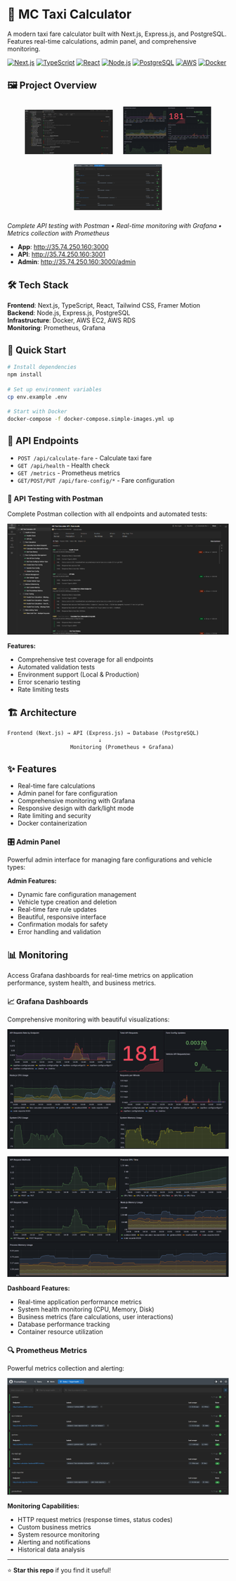 # 🚖 MC Taxi Calculator

A modern taxi fare calculator built with Next.js, Express.js, and PostgreSQL. Features real-time calculations, admin panel, and comprehensive monitoring.

[![Next.js](https://img.shields.io/badge/Next.js-14.2.13-black?style=for-the-badge&logo=next.js)](https://nextjs.org/)
[![TypeScript](https://img.shields.io/badge/TypeScript-5.0-blue?style=for-the-badge&logo=typescript)](https://www.typescriptlang.org/)
[![React](https://img.shields.io/badge/React-18.3.1-61DAFB?style=for-the-badge&logo=react)](https://reactjs.org/)
[![Node.js](https://img.shields.io/badge/Node.js-Express-green?style=for-the-badge&logo=node.js)](https://nodejs.org/)
[![PostgreSQL](https://img.shields.io/badge/PostgreSQL-AWS_RDS-blue?style=for-the-badge&logo=postgresql)](https://www.postgresql.org/)
[![AWS](https://img.shields.io/badge/AWS-EC2_RDS-orange?style=for-the-badge&logo=amazon-aws)](https://aws.amazon.com/)
[![Docker](https://img.shields.io/badge/Docker-Containerized-blue?style=for-the-badge&logo=docker)](https://www.docker.com/)

## 🖼️ Project Overview

<div align="center">
  <img src="public/postman.png" alt="Postman Collection" width="200" style="margin: 10px;">
  <img src="public/grafana1.png" alt="Grafana Dashboard" width="200" style="margin: 10px;">
  <img src="public/prometheus.png" alt="Prometheus Metrics" width="200" style="margin: 10px;">
</div>

*Complete API testing with Postman • Real-time monitoring with Grafana • Metrics collection with Prometheus*

- **App**: http://35.74.250.160:3000
- **API**: http://35.74.250.160:3001
- **Admin**: http://35.74.250.160:3000/admin

## 🛠️ Tech Stack

**Frontend**: Next.js, TypeScript, React, Tailwind CSS, Framer Motion  
**Backend**: Node.js, Express.js, PostgreSQL  
**Infrastructure**: Docker, AWS EC2, AWS RDS  
**Monitoring**: Prometheus, Grafana

## 🚀 Quick Start

```bash
# Install dependencies
npm install

# Set up environment variables
cp env.example .env

# Start with Docker
docker-compose -f docker-compose.simple-images.yml up
```

## 📱 API Endpoints

- `POST /api/calculate-fare` - Calculate taxi fare
- `GET /api/health` - Health check
- `GET /metrics` - Prometheus metrics
- `GET/POST/PUT /api/fare-config/*` - Fare configuration

### 🧪 API Testing with Postman

Complete Postman collection with all endpoints and automated tests:

![Postman Collection](public/postman.png)

**Features:**
- Comprehensive test coverage for all endpoints
- Automated validation tests
- Environment support (Local & Production)
- Error scenario testing
- Rate limiting tests

## 🏗️ Architecture

```
Frontend (Next.js) → API (Express.js) → Database (PostgreSQL)
                             ↓
                    Monitoring (Prometheus + Grafana)
```

## ✨ Features

- Real-time fare calculations
- Admin panel for fare configuration
- Comprehensive monitoring with Grafana
- Responsive design with dark/light mode
- Rate limiting and security
- Docker containerization

### 🎛️ Admin Panel

Powerful admin interface for managing fare configurations and vehicle types:

**Admin Features:**
- Dynamic fare configuration management
- Vehicle type creation and deletion
- Real-time fare rule updates
- Beautiful, responsive interface
- Confirmation modals for safety
- Error handling and validation

## 📊 Monitoring

Access Grafana dashboards for real-time metrics on application performance, system health, and business metrics.

### 📈 Grafana Dashboards

Comprehensive monitoring with beautiful visualizations:

![Grafana Dashboard 1](public/grafana1.png)

![Grafana Dashboard 2](public/grafana2.png)

**Dashboard Features:**
- Real-time application performance metrics
- System health monitoring (CPU, Memory, Disk)
- Business metrics (fare calculations, user interactions)
- Database performance tracking
- Container resource utilization

### 🔍 Prometheus Metrics

Powerful metrics collection and alerting:

![Prometheus](public/prometheus.png)

**Monitoring Capabilities:**
- HTTP request metrics (response times, status codes)
- Custom business metrics
- System resource monitoring
- Alerting and notifications
- Historical data analysis

---

⭐ **Star this repo** if you find it useful!